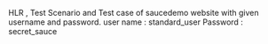 HLR , Test Scenario and Test case of saucedemo website with given username and password.
user name : standard_user
Password : secret_sauce
